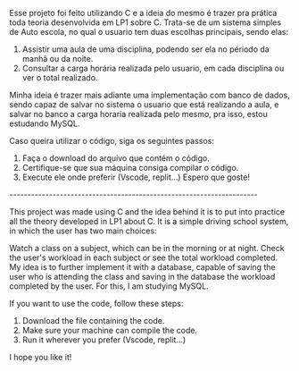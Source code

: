 Esse projeto foi feito utilizando C e a ideia do mesmo é trazer pra prática toda teoria desenvolvida em LP1 sobre C. Trata-se de um sistema simples de Auto escola, no qual o usuario tem duas escolhas principais, sendo elas:
1. Assistir uma aula de uma disciplina, podendo ser ela no périodo da manhã ou da noite.
2. Consultar a carga horária realizada pelo usuario, em cada disciplina ou ver o total realizado.

Minha ideia é trazer mais adiante uma implementação com banco de dados, sendo capaz de salvar no sistema o usuario que está realizando a aula, e salvar no banco a carga horaria realizada pelo mesmo, pra isso, estou estudando MySQL.

Caso queira utilizar o código, siga os seguintes passos:
1. Faça o download do arquivo que contém o código.
2. Certifique-se que sua máquina consiga compilar o código.
3. Execute ele onde preferir (Vscode, replit...)
Espero que goste!

--*--*--*--*--*--*--*--*--*--*--*--*--*--*--*--*--*--*--*--*--*--*--*--*--*--*--*--*--*--*--*--*--*--*-

This project was made using C and the idea behind it is to put into practice all the theory developed in LP1 about C. It is a simple driving school system, in which the user has two main choices:

Watch a class on a subject, which can be in the morning or at night.
Check the user's workload in each subject or see the total workload completed.
My idea is to further implement it with a database, capable of saving the user who is attending the class and saving in the database the workload completed by the user. For this, I am studying MySQL.

If you want to use the code, follow these steps:

1. Download the file containing the code.
2. Make sure your machine can compile the code.
3. Run it wherever you prefer (Vscode, replit...)

I hope you like it!


